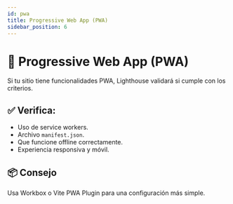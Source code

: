 ```yaml
---
id: pwa
title: Progressive Web App (PWA)
sidebar_position: 6
---
```


# 📲 Progressive Web App (PWA)

Si tu sitio tiene funcionalidades PWA, Lighthouse validará si cumple con los criterios.

## ✅ Verifica:

- Uso de service workers.
- Archivo `manifest.json`.
- Que funcione offline correctamente.
- Experiencia responsiva y móvil.

## 📦 Consejo

Usa Workbox o Vite PWA Plugin para una configuración más simple.

